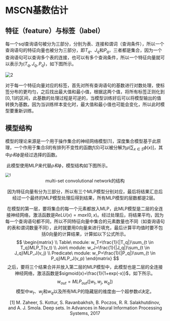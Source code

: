 # MSCN基数估计

## 特征（feature）与标签（label）

​		每一个sql查询语句被分为三部分，分别为表、连接和谓词（查询条件），所以一个查询语句的特征向量也被分为三部分，即$T_{q}$、$J_{q}$和$P_{q}$，三者都是集合，因为一个查询语句可以查询多个表的连接，也可以有多个查询条件，所以一个特征向量就可以表示为$(T_{q},J_{q},P_{q})$，如下图所示。

<img src="/home/lyp/OneDrive/文档/Notes/MSCN/2.png" alt="2" />

​		对于每一个特征向量对应的标签，首先对所有查询语句的基数进行对数处理，使标签分布的更均匀，之后找出最大值和最小值，根据这两个值，将所有标签正则化到$[0,1]$的区间，此基数的处理过程是可逆的，当模型训练好后可以将模型输出的值转换为基数。因为当训练样本变化时，最大值和最小值也可能会变化，所以此时模型要重新训练。

## 模型结构

​		模型的理论来源是一个用于操作集合的神经网络模型[1]，深度集合模型基于此原理，一个作用于集合$S$的有排列不变性的函数$f(S)$可以被分解为$\rho[\sum_{x\in S}\phi(x)]$，其中$\rho$$和\phi$是经过选择的函数。

​		此模型使用MLP来代替$\rho$$和\phi$，模型结构如下图所示。

<img src="/home/lyp/OneDrive/文档/Notes/MSCN/1.png" alt="1" style="zoom:80%;" />

<center>multi-set convolutional network的结构<center/>


​		因为特征向量有分为三部分，所以有三个MLP模型分别对应，最后将结果汇总后经过一个最终的MLP模型处理后得到结果，所有MLP模型的层数都是2层。

​		在模型的第一层，要将集合的每一个元素都放入MLP，此MLP模型是二层的全连接神经网络，激活函数是$ReLU(x)=max(0,x)$。经过处理后，将结果平均，因为每一个查询语句都不同，所以不同特征向量中集合的元素数量也不同（如查询语句的表和谓词数量不同），此时就要用$0$向量来进行填充，最后计算平均值时要不包括$0$向量的计算结果，计算如以下公式所示。
$$
\begin{matrix}
 \\ Table\ module: w_T=\frac{1}{|T_q|}\sum_{t \in T_q}MLP_T(v_t)
 \\ Join\ module: w_J=\frac{1}{|J_q|}\sum_{t \in J_q}MLP_J(v_j)
 \\ Predicate\ module: w_P=\frac{1}{|P_q|}\sum_{t \in P_q}MLP_J(v_p)
\end{matrix}
$$
​		之后，要将三个结果合并并放入第二层的MLP模型中，此模型也是二层的全连接神经网络，激活函数是$sigmoid(x)=\frac{1}{1+exp(-x)}$，如下所示。
$$
w_{out}=MLP_{out}([w_{t},w_{j},w_{q}])
$$
​		模型中$w_{t}$、$w_{j}$和$w_{q}$以及所有MLP的隐藏层的维度由一个超参数$d$决定。



[1] M. Zaheer, S. Kottur, S. Ravanbakhsh, B. Poczos, R. R. Salakhutdinov, and A. J. Smola. Deep sets. In Advances in Neural Information Processing Systems, 2017
